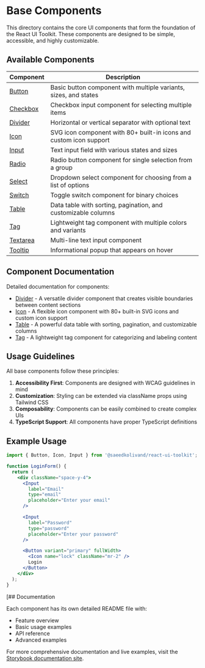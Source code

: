 # Base Components

This directory contains the core UI components that form the foundation of the React UI Toolkit. These components are designed to be simple, accessible, and highly customizable.

## Available Components

| Component | Description |
|-----------|-------------|
| [Button](./Button/README.md) | Basic button component with multiple variants, sizes, and states |
| [Checkbox](./Checkbox/README.md) | Checkbox input component for selecting multiple items |
| [Divider](./Divider/README.md) | Horizontal or vertical separator with optional text |
| [Icon](./Icon/README.md) | SVG icon component with 80+ built-in icons and custom icon support |
| [Input](./Input/README.md) | Text input field with various states and sizes |
| [Radio](./Radio/README.md) | Radio button component for single selection from a group |
| [Select](./Select/README.md) | Dropdown select component for choosing from a list of options |
| [Switch](./Switch/README.md) | Toggle switch component for binary choices |
| [Table](./Table/README.md) | Data table with sorting, pagination, and customizable columns |
| [Tag](./Tag/README.md) | Lightweight tag component with multiple colors and variants |
| [Textarea](./Textarea/README.md) | Multi-line text input component |
| [Tooltip](./Tooltip/README.md) | Informational popup that appears on hover |

## Component Documentation

Detailed documentation for components:

- [Divider](./Divider/README.md) - A versatile divider component that creates visible boundaries between content sections
- [Icon](./Icon/README.md) - A flexible icon component with 80+ built-in SVG icons and custom icon support
- [Table](./Table/README.md) - A powerful data table with sorting, pagination, and customizable columns
- [Tag](./Tag/README.md) - A lightweight tag component for categorizing and labeling content

## Usage Guidelines

All base components follow these principles:

1. **Accessibility First**: Components are designed with WCAG guidelines in mind
2. **Customization**: Styling can be extended via className props using Tailwind CSS
3. **Composability**: Components can be easily combined to create complex UIs
4. **TypeScript Support**: All components have proper TypeScript definitions

## Example Usage

```jsx
import { Button, Icon, Input } from '@saeedkolivand/react-ui-toolkit';

function LoginForm() {
  return (
    <div className="space-y-4">
      <Input 
        label="Email" 
        type="email" 
        placeholder="Enter your email"
      />

      <Input 
        label="Password" 
        type="password" 
        placeholder="Enter your password"
      />

      <Button variant="primary" fullWidth>
        <Icon name="lock" className="mr-2" />
        Login
      </Button>
    </div>
  );
}
```

[## Documentation

Each component has its own detailed README file with:

- Feature overview
- Basic usage examples
- API reference
- Advanced examples

For more comprehensive documentation and live examples, visit the [Storybook documentation site](https://saeedkolivand.github.io/react-ui-toolkit).